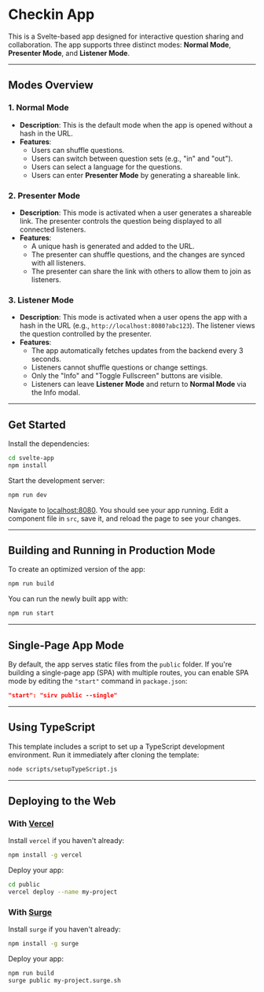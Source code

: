 # Checkin App

This is a Svelte-based app designed for interactive question sharing and collaboration. The app supports three distinct modes: **Normal Mode**, **Presenter Mode**, and **Listener Mode**.

---

## Modes Overview

### 1. **Normal Mode**
- **Description**: This is the default mode when the app is opened without a hash in the URL.
- **Features**:
  - Users can shuffle questions.
  - Users can switch between question sets (e.g., "in" and "out").
  - Users can select a language for the questions.
  - Users can enter **Presenter Mode** by generating a shareable link.

### 2. **Presenter Mode**
- **Description**: This mode is activated when a user generates a shareable link. The presenter controls the question being displayed to all connected listeners.
- **Features**:
  - A unique hash is generated and added to the URL.
  - The presenter can shuffle questions, and the changes are synced with all listeners.
  - The presenter can share the link with others to allow them to join as listeners.

### 3. **Listener Mode**
- **Description**: This mode is activated when a user opens the app with a hash in the URL (e.g., `http://localhost:8080?abc123`). The listener views the question controlled by the presenter.
- **Features**:
  - The app automatically fetches updates from the backend every 3 seconds.
  - Listeners cannot shuffle questions or change settings.
  - Only the "Info" and "Toggle Fullscreen" buttons are visible.
  - Listeners can leave **Listener Mode** and return to **Normal Mode** via the Info modal.

---

## Get Started

Install the dependencies:

```bash
cd svelte-app
npm install
```

Start the development server:

```bash
npm run dev
```

Navigate to [localhost:8080](http://localhost:8080). You should see your app running. Edit a component file in `src`, save it, and reload the page to see your changes.

---

## Building and Running in Production Mode

To create an optimized version of the app:

```bash
npm run build
```

You can run the newly built app with:

```bash
npm run start
```

---

## Single-Page App Mode

By default, the app serves static files from the `public` folder. If you're building a single-page app (SPA) with multiple routes, you can enable SPA mode by editing the `"start"` command in `package.json`:

```json
"start": "sirv public --single"
```

---

## Using TypeScript

This template includes a script to set up a TypeScript development environment. Run it immediately after cloning the template:

```bash
node scripts/setupTypeScript.js
```

---

## Deploying to the Web

### With [Vercel](https://vercel.com)

Install `vercel` if you haven't already:

```bash
npm install -g vercel
```

Deploy your app:

```bash
cd public
vercel deploy --name my-project
```

### With [Surge](https://surge.sh/)

Install `surge` if you haven't already:

```bash
npm install -g surge
```

Deploy your app:

```bash
npm run build
surge public my-project.surge.sh
```
